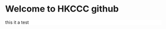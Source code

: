 # Welcome to HKCCC github

<p style="background:#FFFFFF;padding=300px;border-colour=#F23D34">this it a test</p>
